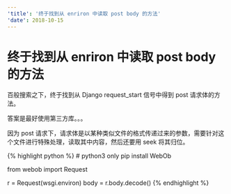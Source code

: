 ```yaml
---
'title': '终于找到从 enriron 中读取 post body 的方法'
'date': 2018-10-15
---
```

# 终于找到从 enriron 中读取 post body 的方法

百般搜索之下，终于找到从 Django request\_start 信号中得到 post 请求体的方法。

答案是最好使用第三方库。。。

因为 post 请求下，请求体是以某种类似文件的格式传递过来的参数，需要针对这个文件进行特殊处理，读取其中内容，然后还要用 seek 将其归位。

{% highlight python %}
\# python3 only
pip install WebOb

from webob import Request

r = Request(wsgi.environ)
body = r.body.decode()
{% endhighlight %}
